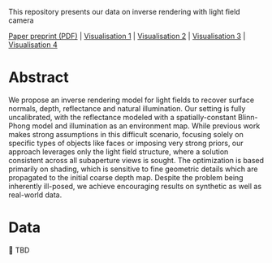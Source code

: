 This repository presents our data on inverse rendering with light field camera

[Paper preprint (PDF)](paper-preprint.pdf) | [Visualisation 1](TBD) | [Visualisation 2](TBD) | [Visualisation 3](TBD) | [Visualisation 4](TBD) 

# Abstract 
We propose an inverse rendering model for light fields to recover surface normals, depth, reflectance and natural illumination. Our setting is fully uncalibrated, with the reflectance modeled with a spatially-constant Blinn-Phong model and illumination as an environment map. While previous work makes strong assumptions in this difficult scenario, focusing solely on specific types of objects like faces or imposing very strong priors, our approach leverages only the light field structure, where a solution consistent across all subaperture views is sought. The optimization is based primarily on shading, which is sensitive to fine geometric details which are propagated to the initial coarse depth map. Despite the problem being inherently ill-posed, we achieve encouraging results on synthetic as well as real-world data.

# Data 
💪 TBD
